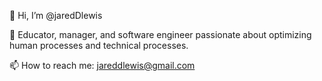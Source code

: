 👋 Hi, I’m @jaredDlewis

🌱 Educator, manager, and software engineer passionate about optimizing human processes and technical processes.

📫 How to reach me: jareddlewis@gmail.com

<!---
jaredDlewis/jaredDlewis is a ✨ special ✨ repository because its `README.md` (this file) appears on your GitHub profile.
You can click the Preview link to take a look at your changes.
--->
